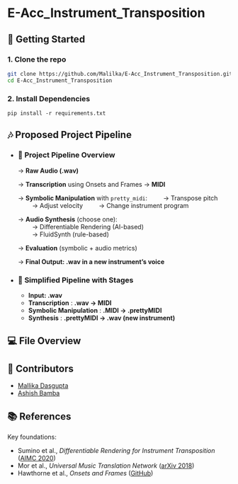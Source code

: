# E-Acc_Instrument_Transposition

## 🚀 Getting Started 

### 1. Clone the repo
```bash
git clone https://github.com/Malilka/E-Acc_Instrument_Transposition.git
cd E-Acc_Instrument_Transposition
```

### 2. Install Dependencies
```
pip install -r requirements.txt
```


## 🎶 Proposed Project Pipeline

   - ### 🎯 Project Pipeline Overview

      → **Raw Audio (.wav)**
     
      → **Transcription** using Onsets and Frames → **MIDI**
     
      → **Symbolic Manipulation** with `pretty_midi`:
        → Transpose pitch  
        → Adjust velocity 
        → Change instrument program
     
      → **Audio Synthesis** (choose one):  
        → Differentiable Rendering (AI-based)  
        → FluidSynth (rule-based)
     
      → **Evaluation** (symbolic + audio metrics)
     
      → **Final Output: .wav in a new instrument’s voice**



 - ### 🔁 Simplified Pipeline with Stages

   - **Input: .wav**  
   - **Transcription** : **.wav -> MIDI**  
   - **Symbolic Manipulation** : **.MIDI -> .prettyMIDI**  
   - **Synthesis** : **.prettyMIDI -> .wav (new instrument)**
     

## 💻 File Overview

## 👤 Contributors
- [Mallika Dasgupta](https://github.com/Mallika1405)
- [Ashish Bamba](https://github.com/AshishBamba05)

## 📚 References

Key foundations:

- Sumino et al., _Differentiable Rendering for Instrument Transposition_ ([AIMC 2020](https://arxiv.org/abs/2008.04956))
- Mor et al., _Universal Music Translation Network_ ([arXiv 2018](https://arxiv.org/abs/1805.07848))
- Hawthorne et al., _Onsets and Frames_ ([GitHub](https://github.com/magenta/magenta/tree/main/magenta/models/onsets_frames_transcription))
